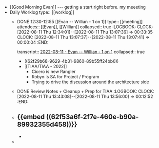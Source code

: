 - [[Good Morning Evan]] --- getting a start right before. my meeeting
- Daily Worklog
  type:: [[worklog]]
	- DONE 12:30-12:55 [[Evan -- Willian - 1 on 1]]
	  type:: [[meeting]]
	  attendees:: [[Evan]], [[Willian]]
	  collapsed:: true
	  :LOGBOOK:
	  CLOCK: [2022-08-11 Thu 12:34:01]--[2022-08-11 Thu 13:07:36] =>  00:33:35
	  CLOCK: [2022-08-11 Thu 13:07:37]--[2022-08-11 Thu 13:07:41] =>  00:00:04
	  :END:
	  
	  transcript:: [2022-08-11 - Evan -- Willian - 1 on 1](https://otter.ai/u/xVNSGWg06AFzvAJCs_3pWL8Ejt0?f=home)
	  collapsed:: true
		- ((62f29b68-9629-4b31-9860-89b55ff24bb0))
		- [[TIAA/TIAA - 2022]]
			- Cicero is new Rangler
			- Robyn is SA for Project / Program
			- Trying to drive the discussion around the architecture side
	- DONE Review Notes + Cleanup + Prep for TIAA
	  :LOGBOOK:
	  CLOCK: [2022-08-11 Thu 13:43:08]--[2022-08-11 Thu 13:56:00] =>  00:12:52
	  :END:
	- {{embed ((62f53a6f-2f7e-460e-b90a-89932355d458))}}
		-
		-
	-